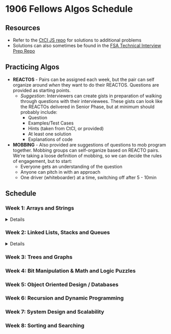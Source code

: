 # 1906 Fellows Algos Schedule

## Resources

- Refer to the [CtCI JS repo](https://github.com/careercup/CtCI-6th-Edition-JavaScript) for solutions to additional problems
- Solutions can also sometimes be found in the [FSA Technical Interview Prep Repo](https://github.com/FullstackAcademy/technical-interview-prep/)

## Practicing Algos

- **REACTOS** - Pairs can be assigned each week, but the pair can self organize around _when_ they want to do their REACTOS. Questions are provided as starting points.
  - _Suggestion_: Interviewers can create gists in preparation of walking through questions with their interviewees. These gists can look like the REACTOs delivered in Senior Phase, but at minimum should probably include:
    - Question
    - Examples/Test Cases
    - Hints (taken from CtCI, or provided)
    - At least one solution
    - Explanations of code
- **MOBBING** - Also provided are suggestions of questions to mob program together. Mobbing groups can self-organize based on REACTO pairs. We're taking a loose definition of mobbing, so we can decide the rules of engagement, but to start:
  - Everyone gets an understanding of the question
  - Anyone can pitch in with an approach
  - One driver (whiteboarder) at a time, switching off after 5 - 10min

## Schedule

### Week 1: Arrays and Strings

<details>

#### REACTOS

- 1.5: One Away (aka simpler Levenshtein Distance)
  <details>
  There are three types of edits that can be performed on strings: insert a character, remove a character, or replace a character. Given two strings, write a function to check if they are one edit (or zero edits) away.
    <details><summary>Hints</summary>
      - #23: Start with the easy thing. Can you check each of the conditions separately?
      - #97: What is the relationship between "insert" and "remove"? Do they need to be two separate checks?
      - #130: Can you do all three checks in a single pass?
    </details>
  </details>
- 1.7 Rotate Matrix (aka Rotate Image)
  <details>
  Given an image represented by an NxN matrix, where each pixel in the image is 4 bytes, write a method to rotate the image by 90 degrees. Can you do this in place?
    <details><summary>Hints</summary>
      - #51: Try thinking about it layer by layer. Can you rotate a specific layer?
      - #100: Rotating a layer means swapping the layer in 4 arrays. Could you swap the values in 2 arrays? Could you extend this to 4?
    </details>
  </details>
- 1.9 String Rotation
  <details>
  There are three types of edits that can be performed on strings: insert a character, remove a character, or replace a character. Given two strings, write a function to check if they are one edit (or zero edits) away.
    <details><summary>Hints</summary>
      - #34:
      - #88:
      - #104: Think about the earlier hint. Then think about what happens when you concatenate `erbottlewat` to itself.
    </details>
  </details>

#### MOB

- 16.22 Langston's Ant
- 16.17 Contiguous Sequence (DP)

</details>

### Week 2: Linked Lists, Stacks and Queues

<details>

#### REACTOS

- QUESTION

  <details>
  Question Summary
    <details><summary>Hints</summary>
    - #N: Hint description
    </details>
  </details>

#### MOB

- 16.N1 Mob Question 1
- 16.N2 Mob Question 2

</details>

### Week 3: Trees and Graphs

### Week 4: Bit Manipulation & Math and Logic Puzzles

### Week 5: Object Oriented Design / Databases

### Week 6: Recursion and Dynamic Programming

### Week 7: System Design and Scalability

### Week 8: Sorting and Searching
